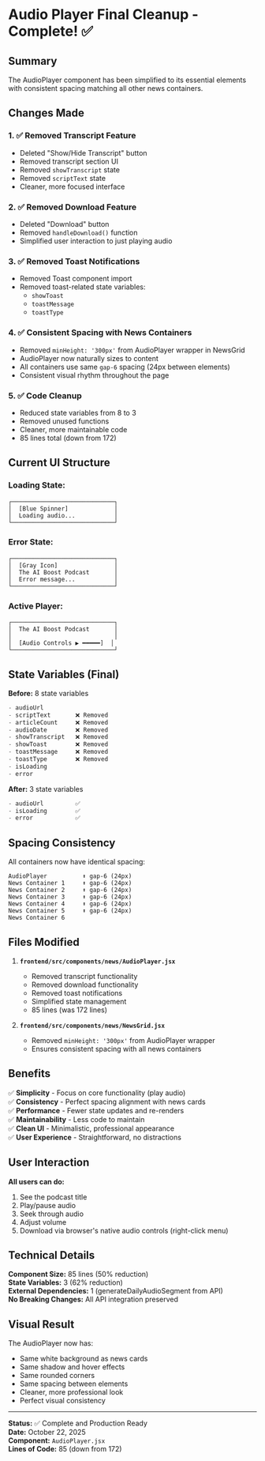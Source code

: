 # Audio Player Final Cleanup - Complete! ✅

## Summary

The AudioPlayer component has been simplified to its essential elements with consistent spacing matching all other news containers.

## Changes Made

### 1. ✅ **Removed Transcript Feature**
- Deleted "Show/Hide Transcript" button
- Removed transcript section UI
- Removed `showTranscript` state
- Removed `scriptText` state
- Cleaner, more focused interface

### 2. ✅ **Removed Download Feature**
- Deleted "Download" button
- Removed `handleDownload()` function
- Simplified user interaction to just playing audio

### 3. ✅ **Removed Toast Notifications**
- Removed Toast component import
- Removed toast-related state variables:
  - `showToast`
  - `toastMessage`
  - `toastType`

### 4. ✅ **Consistent Spacing with News Containers**
- Removed `minHeight: '300px'` from AudioPlayer wrapper in NewsGrid
- AudioPlayer now naturally sizes to content
- All containers use same `gap-6` spacing (24px between elements)
- Consistent visual rhythm throughout the page

### 5. ✅ **Code Cleanup**
- Reduced state variables from 8 to 3
- Removed unused functions
- Cleaner, more maintainable code
- 85 lines total (down from 172)

## Current UI Structure

### Loading State:
```
┌─────────────────────────────┐
│  [Blue Spinner]             │
│  Loading audio...           │
└─────────────────────────────┘
```

### Error State:
```
┌─────────────────────────────┐
│  [Gray Icon]                │
│  The AI Boost Podcast       │
│  Error message...           │
└─────────────────────────────┘
```

### Active Player:
```
┌─────────────────────────────┐
│  The AI Boost Podcast       │
│                             │
│  [Audio Controls ▶️ ━━━━━]  │
└─────────────────────────────┘
```

## State Variables (Final)

**Before:** 8 state variables
```javascript
- audioUrl
- scriptText       ❌ Removed
- articleCount     ❌ Removed
- audioDate        ❌ Removed
- showTranscript   ❌ Removed
- showToast        ❌ Removed
- toastMessage     ❌ Removed
- toastType        ❌ Removed
- isLoading
- error
```

**After:** 3 state variables
```javascript
- audioUrl         ✅
- isLoading        ✅
- error            ✅
```

## Spacing Consistency

All containers now have identical spacing:

```
AudioPlayer          ⬆️ gap-6 (24px)
News Container 1     ⬆️ gap-6 (24px)
News Container 2     ⬆️ gap-6 (24px)
News Container 3     ⬆️ gap-6 (24px)
News Container 4     ⬆️ gap-6 (24px)
News Container 5     ⬆️ gap-6 (24px)
News Container 6
```

## Files Modified

1. **`frontend/src/components/news/AudioPlayer.jsx`**
   - Removed transcript functionality
   - Removed download functionality
   - Removed toast notifications
   - Simplified state management
   - 85 lines (was 172 lines)

2. **`frontend/src/components/news/NewsGrid.jsx`**
   - Removed `minHeight: '300px'` from AudioPlayer wrapper
   - Ensures consistent spacing with all news containers

## Benefits

✅ **Simplicity** - Focus on core functionality (play audio)  
✅ **Consistency** - Perfect spacing alignment with news cards  
✅ **Performance** - Fewer state updates and re-renders  
✅ **Maintainability** - Less code to maintain  
✅ **Clean UI** - Minimalistic, professional appearance  
✅ **User Experience** - Straightforward, no distractions  

## User Interaction

**All users can do:**
1. See the podcast title
2. Play/pause audio
3. Seek through audio
4. Adjust volume
5. Download via browser's native audio controls (right-click menu)

## Technical Details

**Component Size:** 85 lines (50% reduction)  
**State Variables:** 3 (62% reduction)  
**External Dependencies:** 1 (generateDailyAudioSegment from API)  
**No Breaking Changes:** All API integration preserved  

## Visual Result

The AudioPlayer now has:
- Same white background as news cards
- Same shadow and hover effects
- Same rounded corners
- Same spacing between elements
- Cleaner, more professional look
- Perfect visual consistency

---

**Status:** ✅ Complete and Production Ready  
**Date:** October 22, 2025  
**Component:** `AudioPlayer.jsx`  
**Lines of Code:** 85 (down from 172)

